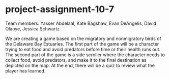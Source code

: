# project-assignment-10-7

Team members: Yasser Abdelaal, Kate Bagshaw, Evan DeAngelis, David Olaoye, Jessica Schwartz

We are creating a game based on the migratory and nonmigratory birds of the Delaware Bay Estuaries. The first part of the game will be a character trying to eat food and avoid predators before time or their health runs out. The second part of the game is a side scroller where the character needs to collect food, avoid predators, and make it to the final destination as depicted on the map. At the end, there will be a quiz to review what the player has learned. 
